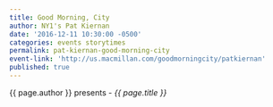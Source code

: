 ```yaml
---
title: Good Morning, City
author: NY1's Pat Kiernan
date: '2016-12-11 10:30:00 -0500'
categories: events storytimes
permalink: pat-kiernan-good-morning-city
event-link: 'http://us.macmillan.com/goodmorningcity/patkiernan'
published: true
---
```

{{ page.author }} presents - *{{ page.title }}*

